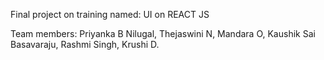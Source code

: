 Final project on training named: UI on REACT JS

Team members:
Priyanka B Nilugal, 
Thejaswini N, 
Mandara O, 
Kaushik Sai Basavaraju, 
Rashmi Singh, 
Krushi D.








